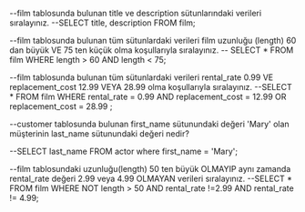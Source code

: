 --film tablosunda bulunan title ve description sütunlarındaki verileri sıralayınız.
--SELECT title, description FROM film;

--film tablosunda bulunan tüm sütunlardaki verileri film uzunluğu (length) 60 dan büyük VE 75 ten küçük olma koşullarıyla sıralayınız.
-- SELECT * FROM film WHERE length > 60 AND length < 75; 

--film tablosunda bulunan tüm sütunlardaki verileri rental_rate 0.99 VE replacement_cost 12.99 VEYA 28.99 olma koşullarıyla sıralayınız.
--SELECT * FROM film WHERE rental_rate = 0.99 AND replacement_cost = 12.99 OR replacement_cost = 28.99 ;


--customer tablosunda bulunan first_name sütunundaki değeri 'Mary' olan müşterinin last_name sütunundaki değeri nedir?

--SELECT last_name FROM actor where first_name = 'Mary';


--film tablosundaki uzunluğu(length) 50 ten büyük OLMAYIP aynı zamanda rental_rate değeri 2.99 veya 4.99 OLMAYAN verileri sıralayınız.
--SELECT * FROM film WHERE NOT length > 50 AND rental_rate !=2.99 AND rental_rate != 4.99;
